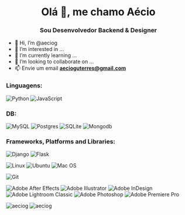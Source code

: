 <h1 align="center">Olá 👋, me chamo Aécio</h1>
<h3 align="center">Sou Desenvolvedor Backend & Designer</h3>


- 👋 Hi, I’m @aeciog
- 👀 I’m interested in ...
- 🌱 I’m currently learning ...
- 💞️ I’m looking to collaborate on ...
- 📫 Envie um email **aecioguterres@gmail.com**


<h3 align="left">Linguagens: </h3>

![Python](https://img.shields.io/badge/python-3670A0?style=for-the-badge&logo=python&logoColor=ffdd54)  	![JavaScript](https://img.shields.io/badge/javascript-%23323330.svg?style=for-the-badge&logo=javascript&logoColor=%23F7DF1E)

<h3 align="left">DB: </h3>

![MySQL](https://img.shields.io/badge/mysql-%2300f.svg?style=for-the-badge&logo=mysql&logoColor=white) 
![Postgres](https://img.shields.io/badge/postgres-%23316192.svg?style=for-the-badge&logo=postgresql&logoColor=white) 
![SQLite](https://img.shields.io/badge/sqlite-%2307405e.svg?style=for-the-badge&logo=sqlite&logoColor=white)
![Mongodb](https://img.shields.io/badge/MongoDB-4EA94B?style=for-the-badge&logo=mongodb&logoColor=white)

<h3 align="left">Frameworks, Platforms and Libraries: </h3>

![Django](https://img.shields.io/badge/django-%23092E20.svg?style=for-the-badge&logo=django&logoColor=white)
![Flask](https://img.shields.io/badge/flask-%23000.svg?style=for-the-badge&logo=flask&logoColor=white)


![Linux](https://img.shields.io/badge/Linux-FCC624?style=for-the-badge&logo=linux&logoColor=black)
![Ubuntu](https://img.shields.io/badge/Ubuntu-E95420?style=for-the-badge&logo=ubuntu&logoColor=white)
![Mac OS](https://img.shields.io/badge/mac%20os-000000?style=for-the-badge&logo=macos&logoColor=F0F0F0)

![Git](https://img.shields.io/badge/git-%23F05033.svg?style=for-the-badge&logo=git&logoColor=white)


![Adobe After Effects](https://img.shields.io/badge/Adobe%20After%20Effects-9999FF.svg?style=for-the-badge&logo=Adobe%20After%20Effects&logoColor=white)
![Adobe Illustrator](https://img.shields.io/badge/adobe%20illustrator-%23FF9A00.svg?style=for-the-badge&logo=adobe%20illustrator&logoColor=white)
![Adobe InDesign](https://img.shields.io/badge/Adobe%20InDesign-49021F?style=for-the-badge&logo=adobeindesign&logoColor=white)
![Adobe Lightroom Classic](https://img.shields.io/badge/Adobe%20Lightroom%20Classic-31A8FF.svg?style=for-the-badge&logo=Adobe%20Lightroom%20Classic&logoColor=white)
![Adobe Photoshop](https://img.shields.io/badge/adobe%20photoshop-%2331A8FF.svg?style=for-the-badge&logo=adobe%20photoshop&logoColor=white)
![Adobe Premiere Pro](https://img.shields.io/badge/Adobe%20Premiere%20Pro-9999FF.svg?style=for-the-badge&logo=Adobe%20Premiere%20Pro&logoColor=white)




<img src="https://github-readme-stats.vercel.app/api?username=aeciog&show_icons=true&theme=dark&locale=en" alt="aeciog" />
<img src="https://github-readme-stats.vercel.app/api/top-langs?username=aeciog&show_icons=true&theme=dark&title_color=e0e0e0&text_color=dbdbdb&locale=en&layout=compact" alt="aeciog" /> 


<!---
aeciog/aeciog is a ✨ special ✨ repository because its `README.md` (this file) appears on your GitHub profile.
You can click the Preview link to take a look at your changes.
--->
